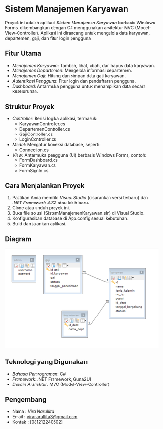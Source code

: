 # Sistem Manajemen Karyawan

Proyek ini adalah aplikasi *Sistem Manajemen Karyawan* berbasis Windows Forms, dikembangkan dengan C# menggunakan arsitektur MVC (Model-View-Controller). Aplikasi ini dirancang untuk mengelola data karyawan, departemen, gaji, dan fitur login pengguna.

## Fitur Utama

- *Manajemen Karyawan*: Tambah, lihat, ubah, dan hapus data karyawan.
- *Manajemen Departemen*: Mengelola informasi departemen.
- *Manajemen Gaji*: Hitung dan simpan data gaji karyawan.
- *Autentikasi Pengguna*: Fitur login dan pendaftaran pengguna.
- *Dashboard*: Antarmuka pengguna untuk menampilkan data secara keseluruhan.

## Struktur Proyek

- *Controller*: Berisi logika aplikasi, termasuk:
  - KaryawanController.cs
  - DepartemenController.cs
  - GajiController.cs
  - LoginController.cs
- *Model*: Mengatur koneksi database, seperti:
  - Connection.cs
- *View*: Antarmuka pengguna (UI) berbasis Windows Forms, contoh:
  - FormDashboard.cs
  - FormKaryawan.cs
  - FormSignIn.cs

## Cara Menjalankan Proyek

1. Pastikan Anda memiliki *Visual Studio* (disarankan versi terbaru) dan *.NET Framework 4.7.2* atau lebih baru.
2. Clone atau unduh proyek ini.
3. Buka file solusi (SistemManajemenKaryawan.sln) di Visual Studio.
4. Konfigurasikan database di App.config sesuai kebutuhan.
5. Build dan jalankan aplikasi.

## Diagram
![ERD](https://github.com/viranarullita/SistemManajemenKaryawan/blob/main/SistemManajemenKaryawan/Resource/Unduhan/ERD.png)

## Teknologi yang Digunakan

- *Bahasa Pemrograman*: C#
- *Framework*: .NET Framework, Guna2UI
- *Desain Arsitektur*: MVC (Model-View-Controller)

## Pengembang
- Nama : *Vira Narullita*
- Email : viranarullita3@gmail.com
- Kontak : [081212240502]
